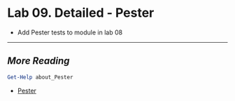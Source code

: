 # Lab 09. Detailed - Pester

- Add Pester tests to module in lab 08

---

## *More Reading*

```PowerShell
Get-Help about_Pester
```

- [Pester](https://github.com/pester/Pester)
